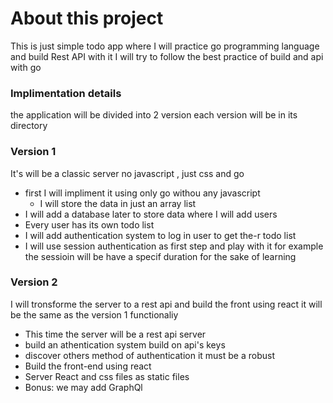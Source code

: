 # About this project

This is just simple todo app where I will practice go programming language and build Rest API with it
I will try to follow the best practice of build and api with go

### Implimentation details

the application will be divided into 2 version each version will be in its directory

### Version 1

It's will be a classic server no javascript , just css and go

- first I will impliment it using only go withou any javascript
  - I will store the data in just an array list
- I will add a database later to store data where I will add users
- Every user has its own todo list
- I will add authentication system to log in user to get the-r todo list
- I will use session authentication as first step and play with it for example
  the sessioin will be have a specif duration for the sake of learning

### Version 2

I will tronsforme the server to a rest api and build the front using react
it will be the same as the version 1 functionaliy

- This time the server will be a rest api server
- build an athentication system build on api's keys
- discover others method of authentication it must be a robust
- Build the front-end using react
- Server React and css files as static files
- Bonus: we may add GraphQl
